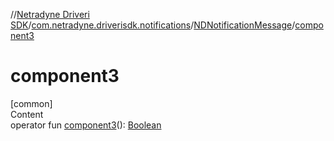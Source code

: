 //[Netradyne Driveri SDK](../../index.md)/[com.netradyne.driverisdk.notifications](../index.md)/[NDNotificationMessage](index.md)/[component3](component3.md)



# component3  
[common]  
Content  
operator fun [component3](component3.md)(): [Boolean](https://kotlinlang.org/api/latest/jvm/stdlib/kotlin/-boolean/index.html)  




